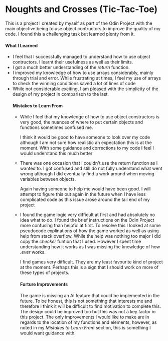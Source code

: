 # Noughts and Crosses (Tic-Tac-Toe)

This is a project I created by myself as part of the Odin Project with the main objective being to use object contructors to improve the quality of my code. I found this a challenging task but learned plenty from it.

<h4>What I Learned</h4>
<ul>
<li>I feel that I successfully managed to understand how to use object contructors. I learnt their usefulness as well as their limits.</li>
<li>I got a much better understanding of the <i>return</i> function. 
<li>I improved my knowledge of how to use arrays considerably, mainly through trial and error. While frustrating at times, I feel my use of arrays to check the winning conditions saved a lot of lines of code</li>
<li>While not considerable exciting, I am pleased with the simplicity of the design of my project in comparison to the last.</li>

<h4>Mistakes to Learn From</h4>
<ul>
<li>While I feel that my knowledge of how to use object constructors is very good, the nuances of where to put certain objects and functions sometimes confused me.

I think it would be good to have someone to look over my code although I am not sure how realistic an expectation this is at the moment. With some guidance and corrections to my code I feel I would understand this much better</li>
<li>There was one occasion that I couldn't use the return function as I wanted to. I got confused and still do not fully understand what went wrong although I did eventually find a work around when moving variables between objects.

Again having someone to help me would have been good. I will attempt to figure this out again in the future when I have less complicated code as this issue arose around the tail end of my project</li>
<li>I found the game logic very difficult at first and had absolutely no idea what to do. I found the brief instructions on the Odin Project more confusing than helpful at first. To resolve this I looked at some pseudocode explinations of how the game worked as well as using help from stack overflow. While the help was nothing too major I did copy the <i>checker</i> funtion that I used. However I spent time understanding how it works as I was missing the knowledge of how <i>.ever</i> works.

I find games very difficult. They are my least favourite kind of project at the moment. Perhaps this is a sign that I should work on more of these types of projects.</li>

<h4>Furture Improvements</h4>

The game is missing an AI feature that could be implemented in the future. To be honest, this is not something that interests me and therefore I think it will be difficult to find motivation to complete this. The design could be improved too but this was not a key factor in this project. The only improvements I would like to make are in regards to the location of my functions and elements, however, as noted in my <i>Mistakes to Learn From</i> section, this is something I would want guidance with.


